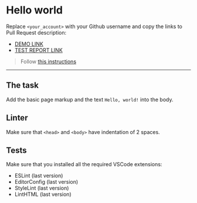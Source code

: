 # Hello world

Replace `<your_account>` with your Github username and copy the links to Pull Request description:
- [DEMO LINK](https://Alexkill667.github.io/layout_hello-world/)
- [TEST REPORT LINK](https://Alexkill667.github.io/layout_hello-world/src/)

> Follow [this instructions](https://mate-academy.github.io/layout_task-guideline/#how-to-solve-the-layout-tasks-on-github)
___

## The task

Add the basic page markup and the text `Hello, world!` into the body.

## Linter

Make sure that `<head>` and `<body>` have indentation of 2 spaces.

## Tests

Make sure that you installed all the required VSCode extensions:

- ESLint (last version)
- EditorConfig (last version)
- StyleLint (last version)
- LintHTML (last version)
